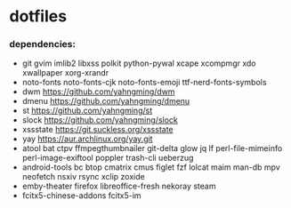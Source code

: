 # dotfiles

### dependencies:

- git gvim imlib2 libxss polkit python-pywal xcape xcompmgr xdo xwallpaper xorg-xrandr
- noto-fonts noto-fonts-cjk noto-fonts-emoji ttf-nerd-fonts-symbols
- dwm https://github.com/yahngming/dwm
- dmenu https://github.com/yahngming/dmenu
- st https://github.com/yahngming/st
- slock https://github.com/yahngming/slock
- xssstate https://git.suckless.org/xssstate
- yay https://aur.archlinux.org/yay.git
- atool bat ctpv ffmpegthumbnailer git-delta glow jq lf perl-file-mimeinfo perl-image-exiftool poppler trash-cli ueberzug
- android-tools bc btop cmatrix cmus figlet fzf lolcat maim man-db mpv neofetch nsxiv rsync xclip zoxide
- emby-theater firefox libreoffice-fresh nekoray steam
- fcitx5-chinese-addons fcitx5-im

